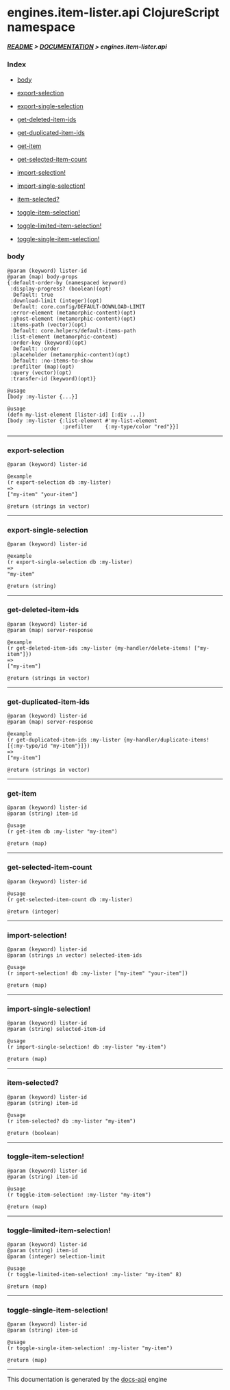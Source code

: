 
# engines.item-lister.api ClojureScript namespace

##### [README](../../../../README.md) > [DOCUMENTATION](../../../COVER.md) > engines.item-lister.api

### Index

- [body](#body)

- [export-selection](#export-selection)

- [export-single-selection](#export-single-selection)

- [get-deleted-item-ids](#get-deleted-item-ids)

- [get-duplicated-item-ids](#get-duplicated-item-ids)

- [get-item](#get-item)

- [get-selected-item-count](#get-selected-item-count)

- [import-selection!](#import-selection)

- [import-single-selection!](#import-single-selection)

- [item-selected?](#item-selected)

- [toggle-item-selection!](#toggle-item-selection)

- [toggle-limited-item-selection!](#toggle-limited-item-selection)

- [toggle-single-item-selection!](#toggle-single-item-selection)

### body

```
@param (keyword) lister-id
@param (map) body-props
{:default-order-by (namespaced keyword)
 :display-progress? (boolean)(opt)
  Default: true
 :download-limit (integer)(opt)
  Default: core.config/DEFAULT-DOWNLOAD-LIMIT
 :error-element (metamorphic-content)(opt)
 :ghost-element (metamorphic-content)(opt)
 :items-path (vector)(opt)
  Default: core.helpers/default-items-path
 :list-element (metamorphic-content)
 :order-key (keyword)(opt)
  Default: :order
 :placeholder (metamorphic-content)(opt)
  Default: :no-items-to-show
 :prefilter (map)(opt)
 :query (vector)(opt)
 :transfer-id (keyword)(opt)}
```

```
@usage
[body :my-lister {...}]
```

```
@usage
(defn my-list-element [lister-id] [:div ...])
[body :my-lister {:list-element #'my-list-element
                  :prefilter    {:my-type/color "red"}}]
```

---

### export-selection

```
@param (keyword) lister-id
```

```
@example
(r export-selection db :my-lister)
=>
["my-item" "your-item"]
```

```
@return (strings in vector)
```

---

### export-single-selection

```
@param (keyword) lister-id
```

```
@example
(r export-single-selection db :my-lister)
=>
"my-item"
```

```
@return (string)
```

---

### get-deleted-item-ids

```
@param (keyword) lister-id
@param (map) server-response
```

```
@example
(r get-deleted-item-ids :my-lister {my-handler/delete-items! ["my-item"]})
=>
["my-item"]
```

```
@return (strings in vector)
```

---

### get-duplicated-item-ids

```
@param (keyword) lister-id
@param (map) server-response
```

```
@example
(r get-duplicated-item-ids :my-lister {my-handler/duplicate-items! [{:my-type/id "my-item"}]})
=>
["my-item"]
```

```
@return (strings in vector)
```

---

### get-item

```
@param (keyword) lister-id
@param (string) item-id
```

```
@usage
(r get-item db :my-lister "my-item")
```

```
@return (map)
```

---

### get-selected-item-count

```
@param (keyword) lister-id
```

```
@usage
(r get-selected-item-count db :my-lister)
```

```
@return (integer)
```

---

### import-selection!

```
@param (keyword) lister-id
@param (strings in vector) selected-item-ids
```

```
@usage
(r import-selection! db :my-lister ["my-item" "your-item"])
```

```
@return (map)
```

---

### import-single-selection!

```
@param (keyword) lister-id
@param (string) selected-item-id
```

```
@usage
(r import-single-selection! db :my-lister "my-item")
```

```
@return (map)
```

---

### item-selected?

```
@param (keyword) lister-id
@param (string) item-id
```

```
@usage
(r item-selected? db :my-lister "my-item")
```

```
@return (boolean)
```

---

### toggle-item-selection!

```
@param (keyword) lister-id
@param (string) item-id
```

```
@usage
(r toggle-item-selection! :my-lister "my-item")
```

```
@return (map)
```

---

### toggle-limited-item-selection!

```
@param (keyword) lister-id
@param (string) item-id
@param (integer) selection-limit
```

```
@usage
(r toggle-limited-item-selection! :my-lister "my-item" 8)
```

```
@return (map)
```

---

### toggle-single-item-selection!

```
@param (keyword) lister-id
@param (string) item-id
```

```
@usage
(r toggle-single-item-selection! :my-lister "my-item")
```

```
@return (map)
```

---

This documentation is generated by the [docs-api](https://github.com/bithandshake/docs-api) engine

